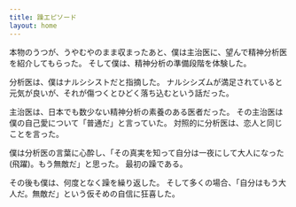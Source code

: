 ```yaml
---
title: 躁エピソード
layout: home
---
```

本物のうつが、うやむやのまま収まったあと、僕は主治医に、望んで精神分析医を紹介してもらった。
そして僕は、精神分析の準備段階を体験した。

分析医は、僕はナルシシストだと指摘した。
ナルシシズムが満足されていると元気が良いが、それが傷つくとひどく落ち込むという話だった。

主治医は、日本でも数少ない精神分析の素養のある医者だった。
その主治医は僕の自己愛について「普通だ」と言っていた。
対照的に分析医は、恋人と同じことを言った。

僕は分析医の言葉に心酔し、「その真実を知って自分は一夜にして大人になった(飛躍)。もう無敵だ」と思った。
最初の躁である。

その後も僕は、何度となく躁を繰り返した。
そして多くの場合、「自分はもう大人だ。無敵だ」という仮そめの自信に狂喜した。